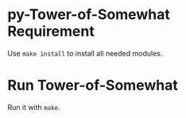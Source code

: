 # py-Tower-of-Somewhat Requirement
Use `make install` to install all needed modules.

# Run Tower-of-Somewhat
Run it with `make`.
